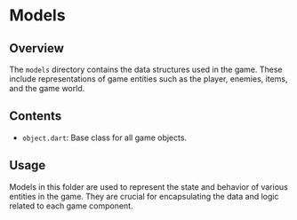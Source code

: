 # Models

## Overview
The `models` directory contains the data structures used in the game. These include representations of game entities such as the player, enemies, items, and the game world.

## Contents
- `object.dart`: Base class for all game objects.

## Usage
Models in this folder are used to represent the state and behavior of various entities in the game. They are crucial for encapsulating the data and logic related to each game component.
